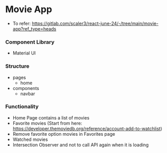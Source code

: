 # Movie App

* To refer: https://gitlab.com/scaler3/react-june-24/-/tree/main/movie-app?ref_type=heads

### Component Library

* Material UI

### Structure

* pages
  * home
* components
  * navbar

### Functionality

* Home Page contains a list of movies
* Favorite movies (Start from here: https://developer.themoviedb.org/reference/account-add-to-watchlist)
* Remove favorite option movies in Favorites page
* Watched movies
* Intersection Observer and not to call API again when it is loading